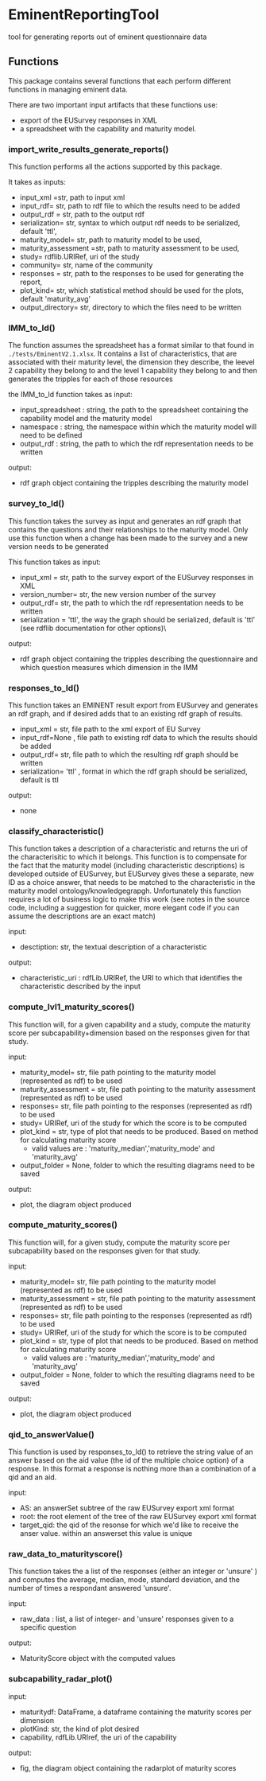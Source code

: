 # EminentReportingTool
tool for generating reports out of eminent questionnaire data

## Functions

This package contains several functions that each perform different functions in managing eminent data. 

There are two important input artifacts that these functions use:
- export of the EUSurvey responses in XML
- a spreadsheet with the capability and maturity model.

### import_write_results_generate_reports()

This function performs all the actions supported by this package.

It takes as inputs:

- input_xml =str,  path to input xml 
- input_rdf= str, path to rdf file to which the results need to be added
- output_rdf = str, path to the output rdf
- serialization= str, syntax to which output rdf needs to be serialized,  default 'ttl',
- maturity_model= str, path to maturity model to be used,
- maturity_assessment =str, path to maturity assessment to be used, 
- study= rdflib.URIRef, uri of the study
- community= str, name of the community
- responses = str, path to the responses to be used for generating the report, 
- plot_kind= str, which statistical method should be used for the plots, default 'maturity_avg'
- output_directory= str, directory to which the files need to be written

### IMM_to_ld()

The function assumes the spreadsheet has a format similar to that found in ```./tests/EminentV2.1.xlsx```. It contains a list of characteristics, that are associated with their maturity level, the dimension they describe, the leevel 2 capability they belong to and the level 1 capability they belong to and then generates the tripples for each of those resources

the IMM_to_ld function takes as input:
- input_spreadsheet : string, the path to the spreadsheet containing the capability model and the maturity model
- namespace : string, the namespace within which the maturity model will need to be defined
- output_rdf : string, the path to which the rdf representation needs to be written

output:
- rdf graph object containing the tripples describing the maturity model

### survey_to_ld()

This function takes the survey as input and generates an rdf graph that contains the questions and their relationships to the maturity model. Only use this function when a change has been made to the survey and a new version needs to be generated

This function takes as input:
- input_xml = str,  path to the survey export of the EUSurvey responses in XML
- version_number= str,  the new version number of the survey
- output_rdf= str, the path to which the rdf representation needs to be written
- serialization = 'ttl', the way the graph should be serialized, default is 'ttl' (see rdflib documentation for other options)\

output:
- rdf graph object containing the tripples describing the questionnaire and which question measures which dimension in the IMM

### responses_to_ld()

This function takes an EMINENT result export from EUSurvey and generates an rdf graph, and if desired adds that to an existing rdf graph of results.

- input_xml = str, file path to the xml export of EU Survey
- input_rdf=None , file path to existing rdf data to which the results should be added
- output_rdf= str, file path to which the resulting rdf graph should be written
- serialization= 'ttl' , format in which the rdf graph should be serialized, default is ttl

output:
- none

### classify_characteristic()

This function takes a description of a characteristic and returns the uri of the characterisitic to which it belongs. This function is to compensate for the fact that the maturity model (including characteristic descriptions) is developed outside of EUSurvey, but EUSurvey gives these a separate, new ID as a choice answer, that needs to be matched to the characteristic in the maturity model ontology/knowledgegrapgh. Unfortunately this function requires a lot of business logic to make this work (see notes in the source code, including a suggestion for quicker, more elegant code if you can assume the descriptions are an exact match)

input: 
- desctiption: str, the textual description of a characteristic

output:
- characteristic_uri : rdfLib.URIRef, the URI to which that identifies the characteristic described by the input

### compute_lvl1_maturity_scores()

This function will, for a given capability and a study, compute the maturity score per subcapability+dimension based on the responses given for that study.

input:
- maturity_model= str, file path pointing to the maturity model (represented as rdf) to be used 
- maturity_assessment = str, file path pointing to the maturity assessment (represented as rdf) to be used 
- responses= str, file path pointing to the responses (represented as rdf) to be used 
- study= URIRef, uri of the study for which the score is to be computed
- plot_kind = str, type of plot that needs to be produced. Based on method for calculating maturity score
    - valid values are : 'maturity_median','maturity_mode' and 'maturity_avg'
- output_folder = None, folder to which the resulting diagrams need to be saved


output:
- plot, the diagram object produced 


### compute_maturity_scores()

This function will, for a given study, compute the maturity score per subcapability based on the responses given for that study.

input:
- maturity_model= str, file path pointing to the maturity model (represented as rdf) to be used 
- maturity_assessment = str, file path pointing to the maturity assessment (represented as rdf) to be used 
- responses= str, file path pointing to the responses (represented as rdf) to be used 
- study= URIRef, uri of the study for which the score is to be computed
- plot_kind = str, type of plot that needs to be produced. Based on method for calculating maturity score
    - valid values are : 'maturity_median','maturity_mode' and 'maturity_avg'
- output_folder = None, folder to which the resulting diagrams need to be saved


output:
- plot, the diagram object produced 

### qid_to_answerValue()

This function is used by responses_to_ld() to retrieve the string value of an answer based on the aid value (the id of the multiple choice option) of a response. In this format a response is nothing more than a combination of a qid and an aid. 

input:
- AS: an answerSet subtree of the raw EUSurvey export xml format
- root: the root element of the tree of the raw EUSurvey export xml format
- target_qid: the qid of the resonse for which we'd like to receive the anser value. within an answerset this value is unique

### raw_data_to_maturityscore()

This function takes the a list of the responses (either an integer or 'unsure' ) and computes the average, median, mode, standard deviation,  and the number of times a respondant answered 'unsure'.

input:
- raw_data : list, a list of integer- and 'unsure' responses given to a specific question

output:
- MaturityScore object with the computed values


### subcapability_radar_plot()


input:
- maturitydf: DataFrame, a dataframe containing the maturity scores per dimension
- plotKind: str, the kind of plot desired
- capability, rdfLib.URIref, the uri of the capability 


output:
- fig, the diagram object containing the radarplot of maturity scores